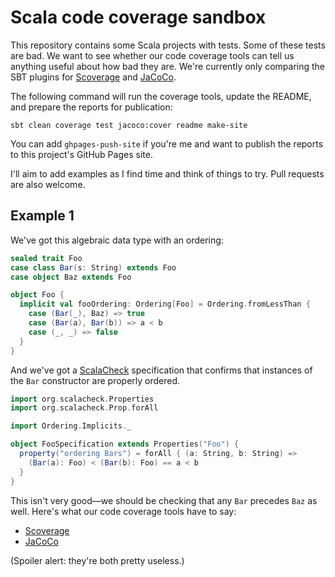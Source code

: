 # Scala code coverage sandbox

This repository contains some Scala projects with tests. Some of these tests
are bad. We want to see whether our code coverage tools can tell us anything
useful about how bad they are. We're currently only comparing the SBT plugins
for [Scoverage](https://github.com/scoverage/sbt-scoverage) and
[JaCoCo](https://github.com/sbt/jacoco4sbt).

The following command will run the coverage tools, update the README, and
prepare the reports for publication:

```
sbt clean coverage test jacoco:cover readme make-site
```

You can add `ghpages-push-site` if you're me and want to publish the reports
to this project's GitHub Pages site.

I'll aim to add examples as I find time and think of things to try. Pull
requests are also welcome.

## Example 1

We've got this algebraic data type with an ordering:

<!-- code:Foo -->
``` scala
sealed trait Foo
case class Bar(s: String) extends Foo
case object Baz extends Foo

object Foo {
  implicit val fooOrdering: Ordering[Foo] = Ordering.fromLessThan {
    case (Bar(_), Baz) => true
    case (Bar(a), Bar(b)) => a < b
    case (_, _) => false
  }
}
```

And we've got a [ScalaCheck](https://www.scalacheck.org/) specification that
confirms that instances of the `Bar` constructor are properly ordered.

<!-- test:FooSpecification -->
``` scala
import org.scalacheck.Properties
import org.scalacheck.Prop.forAll

import Ordering.Implicits._

object FooSpecification extends Properties("Foo") {
  property("ordering Bars") = forAll { (a: String, b: String) =>
    (Bar(a): Foo) < (Bar(b): Foo) == a < b
  }
}
```

This isn't very good—we should be checking that any `Bar` precedes `Baz` as
well. Here's what our code coverage tools have to say:

* [Scoverage](https://travisbrown.github.io/coverages/examples/001/scoverage/)
* [JaCoCo](https://travisbrown.github.io/coverages/examples/001/jacoco/)

(Spoiler alert: they're both pretty useless.)

